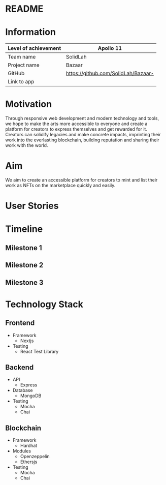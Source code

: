 # README

# Information

| Level of achievement | Apollo 11 |
| --- | --- |
| Team name | SolidLah |
| Project name | Bazaar |
| GitHub | https://github.com/SolidLah/Bazaar‣ |
| Link to app |  |

# Motivation

Through responsive web development and modern technology and tools, we hope to make the arts more accessible to everyone and create a platform for creators to express themselves and get rewarded for it. Creators can solidify legacies and make concrete impacts, imprinting their work into the everlasting blockchain, building reputation and sharing their work with the world.

# Aim

We aim to create an accessible platform for creators to mint and list their work as NFTs on the marketplace quickly and easily.

# User Stories

# Timeline

## Milestone 1

## Milestone 2

## Milestone 3

# Technology Stack

## Frontend

- Framework
    - Nextjs
- Testing
    - React Test Library

## Backend

- API
    - Express
- Database
    - MongoDB
- Testing
    - Mocha
    - Chai

## Blockchain

- Framework
    - Hardhat
- Modules
    - Openzeppelin
    - Ethersjs
- Testing
    - Mocha
    - Chai
